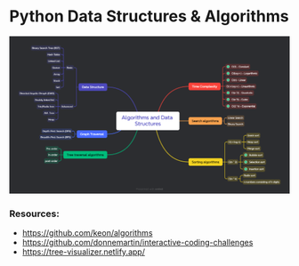 # Python Data Structures & Algorithms
<img src="https://github.com/sinanazem/python-data-structures/blob/main/Algorithms%20and%20Data%20Structures.png">

### Resources:
- https://github.com/keon/algorithms
- https://github.com/donnemartin/interactive-coding-challenges
- https://tree-visualizer.netlify.app/
